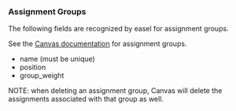 ### Assignment Groups

The following fields are recognized by easel for assignment groups.

See the
[Canvas documentation](https://canvas.instructure.com/doc/api/assignment_groups.html)
for assignment groups.

- name (must be unique)
- position
- group_weight

NOTE: when deleting an assignment group, Canvas will delete the assignments
associated with that group as well.
